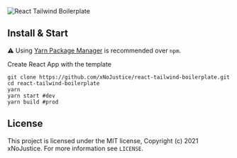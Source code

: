 <img alt="React Tailwind Boilerplate" src="" />

## Install & Start

⚠️ Using [Yarn Package Manager](https://yarnpkg.com) is recommended over `npm`.

Create React App with the template

```shell
git clone https://github.com/xNoJustice/react-tailwind-boilerplate.git
cd react-tailwind-boilerplate
yarn
yarn start #dev
yarn build #prod
```

## License

This project is licensed under the MIT license, Copyright (c) 2021 xNoJustice.
For more information see `LICENSE`.

